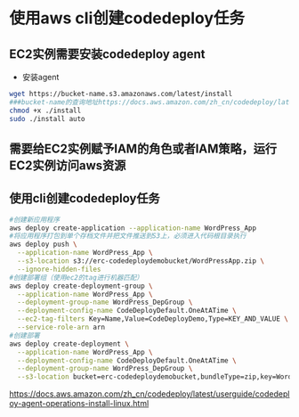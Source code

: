 使用aws cli创建codedeploy任务
===
## EC2实例需要安装codedeploy agent
- 安装agent
```bash
wget https://bucket-name.s3.amazonaws.com/latest/install
###bucket-name的查询地址https://docs.aws.amazon.com/zh_cn/codedeploy/latest/userguide/resource-kit.html#resource-kit-bucket-names
chmod +x ./install
sudo ./install auto
```

## 需要给EC2实例赋予IAM的角色或者IAM策略，运行EC2实例访问aws资源

## 使用cli创建codedeploy任务
```bash
#创建新应用程序
aws deploy create-application --application-name WordPress_App
#将应用程序打包到单个存档文件并把文件推送到S3上，必须进入代码根目录执行
aws deploy push \
  --application-name WordPress_App \
  --s3-location s3://erc-codedeploydemobucket/WordPressApp.zip \
  --ignore-hidden-files
#创建部署组（使用ec2的tag进行机器匹配）
aws deploy create-deployment-group \
  --application-name WordPress_App \
  --deployment-group-name WordPress_DepGroup \
  --deployment-config-name CodeDeployDefault.OneAtATime \
  --ec2-tag-filters Key=Name,Value=CodeDeployDemo,Type=KEY_AND_VALUE \
  --service-role-arn arn
#创建部署
aws deploy create-deployment \
  --application-name WordPress_App \
  --deployment-config-name CodeDeployDefault.OneAtATime \
  --deployment-group-name WordPress_DepGroup \
  --s3-location bucket=erc-codedeploydemobucket,bundleType=zip,key=WordPressApp.zip
```


  https://docs.aws.amazon.com/zh_cn/codedeploy/latest/userguide/codedeploy-agent-operations-install-linux.html
